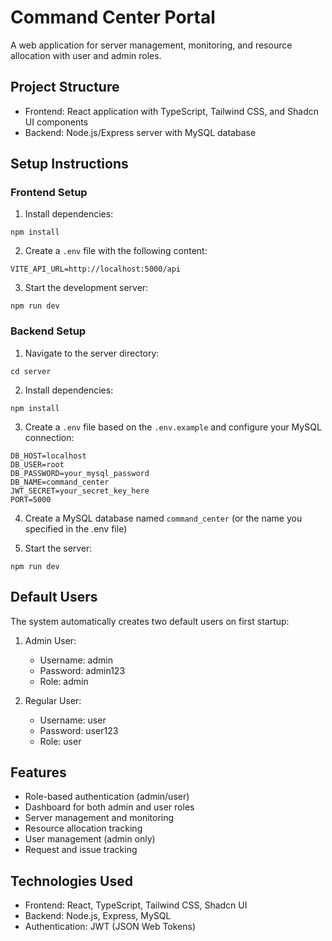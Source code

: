 
# Command Center Portal

A web application for server management, monitoring, and resource allocation with user and admin roles.

## Project Structure

- Frontend: React application with TypeScript, Tailwind CSS, and Shadcn UI components
- Backend: Node.js/Express server with MySQL database

## Setup Instructions

### Frontend Setup

1. Install dependencies:
```
npm install
```

2. Create a `.env` file with the following content:
```
VITE_API_URL=http://localhost:5000/api
```

3. Start the development server:
```
npm run dev
```

### Backend Setup

1. Navigate to the server directory:
```
cd server
```

2. Install dependencies:
```
npm install
```

3. Create a `.env` file based on the `.env.example` and configure your MySQL connection:
```
DB_HOST=localhost
DB_USER=root
DB_PASSWORD=your_mysql_password
DB_NAME=command_center
JWT_SECRET=your_secret_key_here
PORT=5000
```

4. Create a MySQL database named `command_center` (or the name you specified in the .env file)

5. Start the server:
```
npm run dev
```

## Default Users

The system automatically creates two default users on first startup:

1. Admin User:
   - Username: admin
   - Password: admin123
   - Role: admin

2. Regular User:
   - Username: user
   - Password: user123
   - Role: user

## Features

- Role-based authentication (admin/user)
- Dashboard for both admin and user roles
- Server management and monitoring
- Resource allocation tracking
- User management (admin only)
- Request and issue tracking

## Technologies Used

- Frontend: React, TypeScript, Tailwind CSS, Shadcn UI
- Backend: Node.js, Express, MySQL
- Authentication: JWT (JSON Web Tokens)
